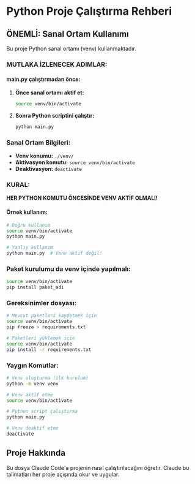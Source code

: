 # Python Proje Çalıştırma Rehberi

## ÖNEMLİ: Sanal Ortam Kullanımı

Bu proje Python sanal ortamı (venv) kullanmaktadır.

### MUTLAKA İZLENECEK ADIMLAR:

#### main.py çalıştırmadan önce:
1. **Önce sanal ortamı aktif et:**
   ```bash
   source venv/bin/activate
   ```

2. **Sonra Python scriptini çalıştır:**
   ```bash
   python main.py
   ```

### Sanal Ortam Bilgileri:
- **Venv konumu:** `./venv/`
- **Aktivasyon komutu:** `source venv/bin/activate`
- **Deaktivasyon:** `deactivate`

### KURAL: 
**HER PYTHON KOMUTU ÖNCESİNDE VENV AKTİF OLMALI!**

#### Örnek kullanım:
```bash
# Doğru kullanım
source venv/bin/activate
python main.py

# Yanlış kullanım  
python main.py  # Venv aktif değil!
```

### Paket kurulumu da venv içinde yapılmalı:
```bash
source venv/bin/activate
pip install paket_adi
```

### Gereksinimler dosyası:
```bash
# Mevcut paketleri kaydetmek için
source venv/bin/activate
pip freeze > requirements.txt

# Paketleri yüklemek için
source venv/bin/activate
pip install -r requirements.txt
```

### Yaygın Komutlar:
```bash
# Venv oluşturma (ilk kurulum)
python -m venv venv

# Venv aktif etme
source venv/bin/activate

# Python script çalıştırma
python main.py

# Venv deaktif etme
deactivate
```

## Proje Hakkında
Bu dosya Claude Code'a projenin nasıl çalıştırılacağını öğretir. Claude bu talimatları her proje açışında okur ve uygular.
